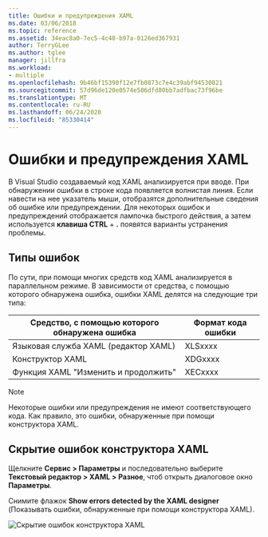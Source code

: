 ```yaml
---
title: Ошибки и предупреждения XAML
ms.date: 03/06/2018
ms.topic: reference
ms.assetid: 34eac8a0-7ec5-4c40-b97a-0126ed367931
author: TerryGLee
ms.author: tglee
manager: jillfra
ms.workload:
- multiple
ms.openlocfilehash: 9b46bf15390f12e7fb0873c7e4c39abf94530821
ms.sourcegitcommit: 57d96de120e0574e506dfd80bb7adfbac73f96be
ms.translationtype: MT
ms.contentlocale: ru-RU
ms.lasthandoff: 06/24/2020
ms.locfileid: "85330414"
---
```

# <a name="xaml-errors-and-warnings"></a>Ошибки и предупреждения XAML

В Visual Studio создаваемый код XAML анализируется при вводе. При обнаружении ошибки в строке кода появляется волнистая линия. Если навести на нее указатель мыши, отобразятся дополнительные сведения об ошибке или предупреждении. Для некоторых ошибок и предупреждений отображается лампочка быстрого действия, а затем используется **клавиша CTRL** + **.** появятся варианты устранения проблемы.

## <a name="error-types"></a>Типы ошибок

По сути, при помощи многих средств код XAML анализируется в параллельном режиме. В зависимости от средства, с помощью которого обнаружена ошибка, ошибки XAML делятся на следующие три типа:

|**Средство, с помощью которого обнаружена ошибка**|**Формат кода ошибки**|
| - |-----------------|
|Языковая служба XAML (редактор XAML)|XLSxxxx|
|Конструктор XAML|XDGxxxx|
|Функция XAML "Изменить и продолжить"|XECxxxx|

> [!Note]
> Некоторые ошибки или предупреждения не имеют соответствующего кода. Как правило, это ошибки, обнаруженные при помощи конструктора XAML.

## <a name="suppress-xaml-designer-errors"></a>Скрытие ошибок конструктора XAML

Щелкните **Сервис > Параметры** и последовательно выберите **Текстовый редактор > XAML > Разное**, чтоб открыть диалоговое окно **Параметры**.

Снимите флажок **Show errors detected by the XAML designer** (Показывать ошибки, обнаруженные при помощи конструктора XAML).

![Скрытие ошибок конструктора XAML](media/suppress_xaml_designer_errors.png)
